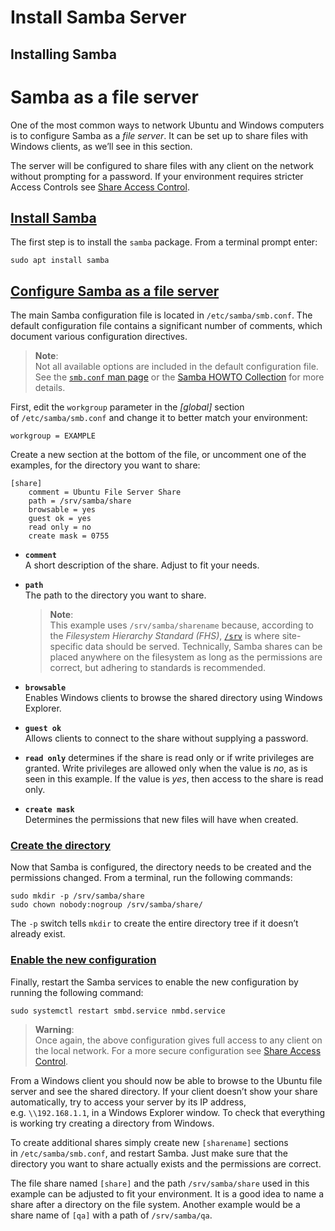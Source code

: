 
# Install Samba Server

## Installing Samba

# Samba as a file server


One of the most common ways to network Ubuntu and Windows computers is to configure Samba as a _file server_. It can be set up to share files with Windows clients, as we’ll see in this section.

The server will be configured to share files with any client on the network without prompting for a password. If your environment requires stricter Access Controls see [Share Access Control](https://ubuntu.com/server/docs/share-access-controls).

## [Install Samba](https://ubuntu.com/server/docs/samba-as-a-file-server#install-samba)

The first step is to install the `samba` package. From a terminal prompt enter:

```
sudo apt install samba
```
## [Configure Samba as a file server](https://ubuntu.com/server/docs/samba-as-a-file-server#configure-samba-as-a-file-server)

The main Samba configuration file is located in `/etc/samba/smb.conf`. The default configuration file contains a significant number of comments, which document various configuration directives.

> **Note**:  
> Not all available options are included in the default configuration file. See the [`smb.conf` man page](https://www.samba.org/samba/docs/current/man-html/smb.conf.5.html) or the [Samba HOWTO Collection](https://www.samba.org/samba/docs/old/Samba3-HOWTO/) for more details.

First, edit the `workgroup` parameter in the _[global]_ section of `/etc/samba/smb.conf` and change it to better match your environment:

```
workgroup = EXAMPLE
```

Create a new section at the bottom of the file, or uncomment one of the examples, for the directory you want to share:

```
[share]
    comment = Ubuntu File Server Share
    path = /srv/samba/share
    browsable = yes
    guest ok = yes
    read only = no
    create mask = 0755
```

- **`comment`**  
    A short description of the share. Adjust to fit your needs.
    
- **`path`**  
    The path to the directory you want to share.
    
    > **Note**:  
    > This example uses `/srv/samba/sharename` because, according to the _Filesystem Hierarchy Standard (FHS)_, [`/srv`](http://www.pathname.com/fhs/pub/fhs-2.3.html#SRVDATAFORSERVICESPROVIDEDBYSYSTEM) is where site-specific data should be served. Technically, Samba shares can be placed anywhere on the filesystem as long as the permissions are correct, but adhering to standards is recommended.
    
- **`browsable`**  
    Enables Windows clients to browse the shared directory using Windows Explorer.
    
- **`guest ok`**  
    Allows clients to connect to the share without supplying a password.
    
- **`read only`** determines if the share is read only or if write privileges are granted. Write privileges are allowed only when the value is _no_, as is seen in this example. If the value is _yes_, then access to the share is read only.
    
- **`create mask`**  
    Determines the permissions that new files will have when created.
    

### [Create the directory](https://ubuntu.com/server/docs/samba-as-a-file-server#create-the-directory)

Now that Samba is configured, the directory needs to be created and the permissions changed. From a terminal, run the following commands:

```
sudo mkdir -p /srv/samba/share
sudo chown nobody:nogroup /srv/samba/share/
```

The `-p` switch tells `mkdir` to create the entire directory tree if it doesn’t already exist.

### [Enable the new configuration](https://ubuntu.com/server/docs/samba-as-a-file-server#enable-the-new-configuration)

Finally, restart the Samba services to enable the new configuration by running the following command:

```
sudo systemctl restart smbd.service nmbd.service
```

> **Warning**:  
> Once again, the above configuration gives full access to any client on the local network. For a more secure configuration see [Share Access Control](https://ubuntu.com/server/docs/share-access-controls).

From a Windows client you should now be able to browse to the Ubuntu file server and see the shared directory. If your client doesn’t show your share automatically, try to access your server by its IP address, e.g. `\\192.168.1.1`, in a Windows Explorer window. To check that everything is working try creating a directory from Windows.

To create additional shares simply create new `[sharename]` sections in `/etc/samba/smb.conf`, and restart Samba. Just make sure that the directory you want to share actually exists and the permissions are correct.

The file share named `[share]` and the path `/srv/samba/share` used in this example can be adjusted to fit your environment. It is a good idea to name a share after a directory on the file system. Another example would be a share name of `[qa]` with a path of `/srv/samba/qa`.